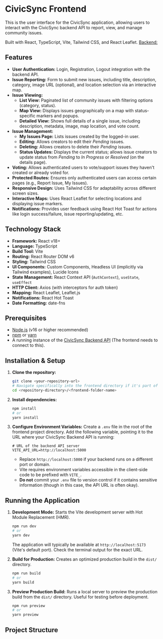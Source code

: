 # CivicSync Frontend

This is the user interface for the CivicSync application, allowing users to interact with the CivicSync backend API to report, view, and manage community issues.

Built with React, TypeScript, Vite, Tailwind CSS, and React Leaflet.
[Backend:](https://github.com/prathyu116/CivicSync-server) 

## Features

*   **User Authentication:** Login, Registration, Logout integration with the backend API.
*   **Issue Reporting:** Form to submit new issues, including title, description, category, image URL (optional), and location selection via an interactive map.
*   **Issue Viewing:**
    *   **List View:** Paginated list of community issues with filtering options (category, status).
    *   **Map View:** Displays issues geographically on a map with status-specific markers and popups.
    *   **Detailed View:** Shows full details of a single issue, including description, metadata, image, map location, and vote count.
*   **Issue Management:**
    *   **My Issues Page:** Lists issues created by the logged-in user.
    *   **Editing:** Allows creators to edit their *Pending* issues.
    *   **Deleting:** Allows creators to delete their *Pending* issues.
    *   **Status Updates:** Displays the current status; allows issue creators to update status from *Pending* to *In Progress* or *Resolved* (on the details page).
*   **Voting:** Allows authenticated users to vote/support issues they haven't created or already voted for.
*   **Protected Routes:** Ensures only authenticated users can access certain pages (e.g., Report Issue, My Issues).
*   **Responsive Design:** Uses Tailwind CSS for adaptability across different screen sizes.
*   **Interactive Maps:** Uses React Leaflet for selecting locations and displaying issue markers.
*   **Notifications:** Provides user feedback using React Hot Toast for actions like login success/failure, issue reporting/updating, etc.

## Technology Stack

*   **Framework:** React v18+
*   **Language:** TypeScript
*   **Build Tool:** Vite
*   **Routing:** React Router DOM v6
*   **Styling:** Tailwind CSS
*   **UI Components:** Custom Components, Headless UI (implicitly via Tailwind examples), Lucide Icons
*   **State Management:** React Context API (`AuthContext`), `useState`, `useEffect`
*   **HTTP Client:** Axios (with interceptors for auth token)
*   **Mapping:** React Leaflet, Leaflet.js
*   **Notifications:** React Hot Toast
*   **Date Formatting:** date-fns

## Prerequisites

*   [Node.js](https://nodejs.org/) (v16 or higher recommended)
*   [npm](https://www.npmjs.com/) or [yarn](https://yarnpkg.com/)
*   A running instance of the [CivicSync Backend API](#) (The frontend needs to connect to this).

## Installation & Setup

1.  **Clone the repository:**
    ```bash
    git clone <your-repository-url>
    # Navigate specifically into the frontend directory if it's part of a monorepo
    cd <repository-directory>/<frontend-folder-name>
    ```

2.  **Install dependencies:**
    ```bash
    npm install
    # or
    yarn install
    ```

3.  **Configure Environment Variables:**
    Create a `.env` file in the root of the frontend project directory. Add the following variable, pointing it to the URL where your CivicSync Backend API is running:

    ```.env
    # URL of the backend API server
    VITE_API_URL=http://localhost:5000
    ```
    *   Replace `http://localhost:5000` if your backend runs on a different port or domain.
    *   Vite requires environment variables accessible in the client-side code to be prefixed with `VITE_`.
    *   **Do not** commit your `.env` file to version control if it contains sensitive information (though in this case, the API URL is often okay).

## Running the Application

1.  **Development Mode:**
    Starts the Vite development server with Hot Module Replacement (HMR).
    ```bash
    npm run dev
    # or
    yarn dev
    ```
    The application will typically be available at `http://localhost:5173` (Vite's default port). Check the terminal output for the exact URL.

2.  **Build for Production:**
    Creates an optimized production build in the `dist/` directory.
    ```bash
    npm run build
    # or
    yarn build
    ```

3.  **Preview Production Build:**
    Runs a local server to preview the production build from the `dist/` directory. Useful for testing before deployment.
    ```bash
    npm run preview
    # or
    yarn preview
    ```

## Project Structure
